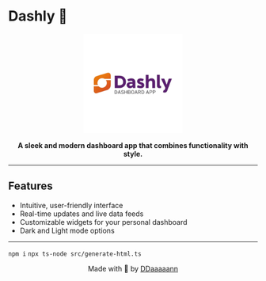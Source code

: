 # Dashly 🚀

<div align="center">
  <img src="./assets/logo.png" alt="Dashly Logo" width="200"/>
</div>

<p align="center">
  <strong>A sleek and modern dashboard app that combines functionality with style.</strong>
</p>

---

## Features

- Intuitive, user-friendly interface
- Real-time updates and live data feeds
- Customizable widgets for your personal dashboard
- Dark and Light mode options

---

`npm i`
`npx ts-node src/generate-html.ts`


<p align="center"> Made with 🧡 by <a href="https://github.com/DDaaaaann">DDaaaaann</a></p>
